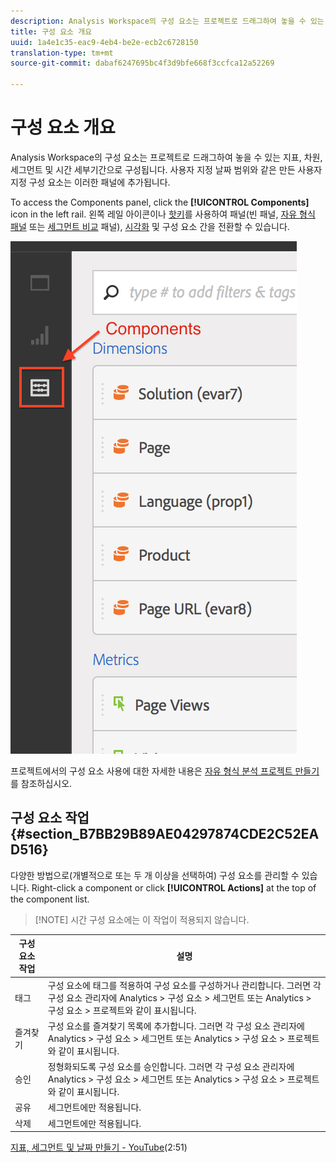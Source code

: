 ```yaml
---
description: Analysis Workspace의 구성 요소는 프로젝트로 드래그하여 놓을 수 있는 지표, 차원, 세그먼트 및 시간 세부기간으로 구성됩니다. 사용자 지정 날짜 범위와 같은 만든 사용자 지정 구성 요소는 이러한 패널에 추가됩니다.
title: 구성 요소 개요
uuid: 1a4e1c35-eac9-4eb4-be2e-ecb2c6728150
translation-type: tm+mt
source-git-commit: dabaf6247695bc4f3d9bfe668f3ccfca12a52269

---
```



# 구성 요소 개요

Analysis Workspace의 구성 요소는 프로젝트로 드래그하여 놓을 수 있는 지표, 차원, 세그먼트 및 시간 세부기간으로 구성됩니다. 사용자 지정 날짜 범위와 같은 만든 사용자 지정 구성 요소는 이러한 패널에 추가됩니다.

To access the Components panel, click the **[!UICONTROL Components]** icon in the left rail. 왼쪽 레일 아이콘이나 [핫키](/help/analyze/analysis-workspace/build-workspace-project/fa-shortcut-keys.md)를 사용하여 패널(빈 패널, [자유 형식 패널](/help/analyze/analysis-workspace/visualizations/freeform-table.md) 또는 [세그먼트 비교](/help/analyze/analysis-workspace/c-panels/c-segment-comparison/segment-comparison.md) 패널), [시각화](/help/analyze/analysis-workspace/visualizations/freeform-analysis-visualizations.md) 및 구성 요소 간을 전환할 수 있습니다.

![](assets/components.png)

프로젝트에서의 구성 요소 사용에 대한 자세한 내용은 [자유 형식 분석 프로젝트 만들기](/help/analyze/analysis-workspace/build-workspace-project/t-freeform-project.md)를 참조하십시오.

## 구성 요소 작업 {#section_B7BB29B89AE04297874CDE2C52EAD516}

다양한 방법으로(개별적으로 또는 두 개 이상을 선택하여) 구성 요소를 관리할 수 있습니다. Right-click a component or click **[!UICONTROL Actions]** at the top of the component list.

>[!NOTE] 시간 구성 요소에는 이 작업이 적용되지 않습니다.

| 구성 요소 작업 | 설명 |
|--- |--- |
| 태그 | 구성 요소에 태그를 적용하여 구성 요소를 구성하거나 관리합니다. 그러면 각 구성 요소 관리자에 Analytics > 구성 요소 > 세그먼트 또는 Analytics > 구성 요소 > 프로젝트와 같이 표시됩니다. |
| 즐겨찾기 | 구성 요소를 즐겨찾기 목록에 추가합니다. 그러면 각 구성 요소 관리자에 Analytics > 구성 요소 > 세그먼트 또는 Analytics > 구성 요소 > 프로젝트와 같이 표시됩니다. |
| 승인 | 정형화되도록 구성 요소를 승인합니다. 그러면 각 구성 요소 관리자에 Analytics > 구성 요소 > 세그먼트 또는 Analytics > 구성 요소 > 프로젝트와 같이 표시됩니다. |
| 공유 | 세그먼트에만 적용됩니다. |
| 삭제 | 세그먼트에만 적용됩니다. |

[지표, 세그먼트 및 날짜 만들기 - YouTube](https://www.youtube.com/watch?v=XXJuNAte8E8&amp;index=25&amp;list=PL2tCx83mn7GuNnQdYGOtlyCu0V5mEZ8sS)(2:51)
